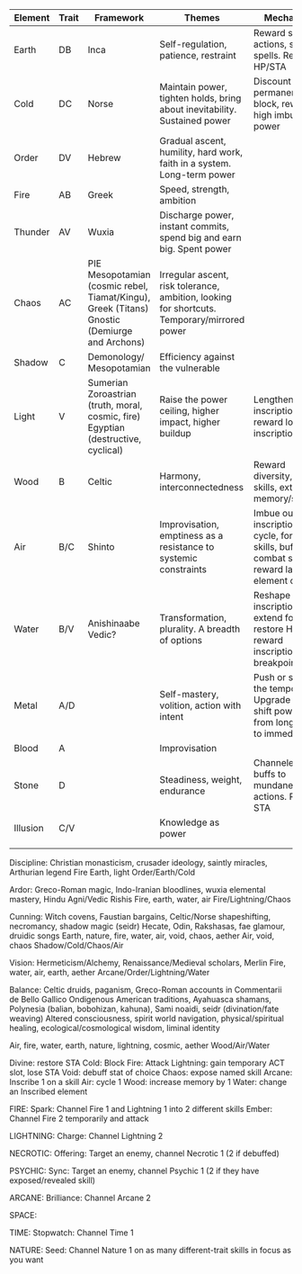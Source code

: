 
| Element  | Trait | Framework                                                                                    | Themes                                                                                      | Mechanics                                                                                    | Aesthetic |
| -------- | ----- | -------------------------------------------------------------------------------------------- | ------------------------------------------------------------------------------------------- | -------------------------------------------------------------------------------------------- | --------- |
| Earth    | DB    | Inca                                                                                         | Self-regulation, patience, restraint                                                        | Reward sparse actions, skills, spells. Restore HP/STA                                        |           |
| Cold     | DC    | Norse                                                                                        | Maintain power, tighten holds, bring about inevitability. Sustained power                   | Discount costs, permanent block, reward high imbued power                                    |           |
| Order    | DV    | Hebrew                                                                                       | Gradual ascent, humility, hard work, faith in a system. Long-term power                     |                                                                                              |           |
| Fire     | AB    | Greek                                                                                        | Speed, strength, ambition                                                                   |                                                                                              |           |
| Thunder  | AV    | Wuxia                                                                                        | Discharge power, instant commits, spend big and earn big. Spent power                       |                                                                                              |           |
| Chaos    | AC    | PIE Mesopotamian (cosmic rebel, Tiamat/Kingu), Greek (Titans) Gnostic (Demiurge and Archons) | Irregular ascent, risk tolerance, ambition, looking for shortcuts. Temporary/mirrored power |                                                                                              |           |
| Shadow   | C     | Demonology/ Mesopotamian                                                                     | Efficiency against the vulnerable                                                           |                                                                                              |           |
| Light    | V     | Sumerian Zoroastrian (truth, moral, cosmic, fire) Egyptian (destructive, cyclical)           | Raise the power ceiling, higher impact, higher buildup                                      | Lengthen inscriptions, reward long inscriptions                                              |           |
| Wood     | B     | Celtic                                                                                       | Harmony, interconnectedness                                                                 | Reward diversity, add skills, extend memory/skillset,                                        |           |
| Air      | B/C   | Shinto                                                                                       | Improvisation, emptiness as a resistance to systemic constraints                            | Imbue outside inscription, cycle, forget skills, buff combat stats, reward last element cast |           |
| Water    | B/V   | Anishinaabe Vedic?                                                                           | Transformation, plurality. A breadth of options                                             | Reshape inscription, extend focus,  restore HP/STA, reward inscription breakpoints           |           |
| Metal    | A/D   |                                                                                              | Self-mastery, volition, action with intent                                                  | Push or slow the tempo. Upgrade skills, shift power from long buffs to immediate             |           |
| Blood    | A     |                                                                                              | Improvisation                                                                               |                                                                                              |           |
| Stone    | D     |                                                                                              | Steadiness, weight, endurance                                                               | Channeled buffs to mundane actions. Restore STA                                              |           |
| Illusion | C/V   |                                                                                              | Knowledge as power                                                                          |                                                                                              |           |
|          |       |                                                                                              |                                                                                             |                                                                                              |           |
|          |       |                                                                                              |                                                                                             |                                                                                              |           |

Discipline:
Christian monasticism, crusader ideology, saintly miracles, Arthurian legend
Fire
Earth, light 
Order/Earth/Cold

Ardor:
Greco-Roman magic, Indo-Iranian bloodlines, wuxia elemental mastery, Hindu Agni/Vedic Rishis
Fire, earth, water, air
Fire/Lightning/Chaos

Cunning:
Witch covens, Faustian bargains, Celtic/Norse shapeshifting, necromancy, shadow magic (seidr)
Hecate, Odin, Rakshasas, fae glamour, druidic songs
Earth, nature, fire, water, air, void, chaos, aether
Air, void, chaos
Shadow/Cold/Chaos/Air

Vision:
Hermeticism/Alchemy, Renaissance/Medieval scholars, Merlin
Fire, water, air, earth, aether
Arcane/Order/Lightning/Water

Balance:
Celtic druids, paganism, Greco-Roman accounts in Commentarii de Bello Gallico
Ondigenous American traditions, Ayahuasca shamans, Polynesia (balian, bobohizan, kahuna), Sami noaidi, seidr (divination/fate weaving)
Altered consciousness, spirit world navigation, physical/spiritual healing, ecological/cosmological wisdom, liminal identity

Air, fire, water, earth, nature, lightning, cosmic, aether
Wood/Air/Water



Divine: restore STA
Cold: Block
Fire: Attack
Lightning: gain temporary ACT slot, lose STA
Void: debuff stat of choice
Chaos: expose named skill
Arcane: Inscribe 1 on a skill
Air: cycle 1
Wood: increase memory by 1
Water: change an Inscribed element



FIRE:
Spark: Channel Fire 1 and Lightning 1 into 2 different skills
Ember: Channel Fire 2 temporarily and attack

LIGHTNING:
Charge: Channel Lightning 2

NECROTIC:
Offering: Target an enemy, channel Necrotic 1 (2 if debuffed)

PSYCHIC:
Sync: Target an enemy, channel Psychic 1 (2 if they have exposed/revealed skill)

ARCANE:
Brilliance: Channel Arcane 2

SPACE:


TIME:
Stopwatch: Channel Time 1

NATURE:
Seed: Channel Nature 1 on as many different-trait skills in focus as you want

